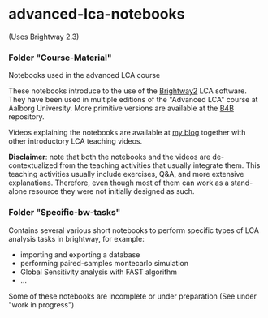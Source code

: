 # advanced-lca-notebooks

(Uses Brightway 2.3)

### Folder "Course-Material"

Notebooks used in the advanced LCA course

These notebooks introduce to the use of the [Brightway2](https://2.docs.brightway.dev/index.html) LCA software. They have been used in multiple editions of the "Advanced LCA" course at Aalborg University. More primitive versions are available at the [B4B](https://github.com/massimopizzol/B4B) repository.

Videos explaining the notebooks are available at [my blog](https://moutreach.science/) together with other introductory LCA teaching videos.

**Disclaimer**: note that both the notebooks and the videos are de-contextualized from the teaching activities that usually integrate them. This teaching activities usually include exercises, Q&A, and more extensive explanations. Therefore, even though most of them can work as a stand-alone resource they were not initially designed as such.

### Folder "Specific-bw-tasks"

Contains several various short notebooks to perform specific types of LCA analysis tasks in brightway, for example: 
- importing and exporting a database
- performing paired-samples montecarlo simulation
- Global Sensitivity analysis with FAST algorithm
- ...

Some of these notebooks are incomplete or under preparation (See under "work in progress")
